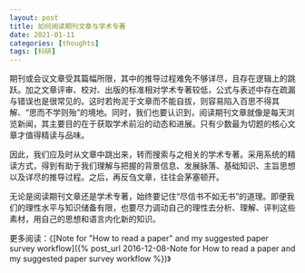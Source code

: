 ```yaml
---
layout: post
title: 如何阅读期刊文章与学术专著
date: 2021-01-11
categories: [thoughts]
tags: [科研]
---
```


期刊或会议文章受其篇幅所限，其中的推导过程难免不够详尽，且存在逻辑上的跳跃。加之文章评审、校对、出版的标准相对学术专著较低，公式与表述中存在疏漏与错误也是很常见的。这时若拘泥于文章而不能自拔，则容易陷入百思不得其解、“思而不学则殆”的境地。同时，我们也要认识到，阅读期刊文章就像是每天浏览新闻，其主要目的在于获取学术前沿的动态和进展。只有少数最为切题的核心文章才值得精读与品味。

因此，我们应及时从文章中跳出来，转而搜索与之相关的学术专著。采用系统的精读方式，得到有助于我们理解与把握的背景信息、发展脉落、基础知识、主旨思想以及详尽的推导过程。之后，再反刍文章，往往会茅塞顿开。

无论是阅读期刊文章还是学术专著，始终要记住“尽信书不如无书”的道理。即便我们的理性水平与知识储备有限，也要尽力调动自己的理性去分析、理解、评判这些素材，用自己的思想和语言内化新的知识。

更多阅读：《[Note for "How to read a paper" and my suggested paper survey workflow]({% post_url 2016-12-08-Note for How to read a paper and my suggested paper survey workflow %})》
